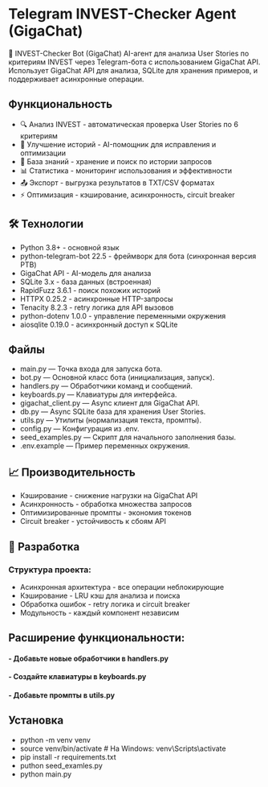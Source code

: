 # Telegram INVEST-Checker Agent (GigaChat) 
 
🤖 INVEST-Checker Bot (GigaChat) 
AI-агент для анализа User Stories по критериям INVEST через Telegram-бота с использованием GigaChat API. 
Использует GigaChat API для анализа, SQLite для хранения примеров, и поддерживает асинхронные операции. 

 
## Функциональность 
 
- 🔍 Анализ INVEST - автоматическая проверка User Stories по 6 критериям 
- 🚀 Улучшение историй - AI-помощник для исправления и оптимизации 
- 💾 База знаний - хранение и поиск по истории запросов 
- 📊 Статистика - мониторинг использования и эффективности 
- 📤 Экспорт - выгрузка результатов в TXT/CSV форматах 
- ⚡️ Оптимизация - кэширование, асинхронность, circuit breaker 

 
## 🛠 Технологии

- Python 3.8+ - основной язык 
- python-telegram-bot 22.5 - фреймворк для бота (синхронная версия PTB) 
- GigaChat API - AI-модель для анализа 
- SQLite 3.x - база данных (встроенная) 
- RapidFuzz 3.6.1 - поиск похожих историй 
- HTTPX 0.25.2 - асинхронные HTTP-запросы 
- Tenacity 8.2.3 - retry логика для API вызовов 
- python-dotenv 1.0.0 - управление переменными окружения 
- aiosqlite 0.19.0 - асинхронный доступ к SQLite 
 
 
## Файлы 
 
- main.py — Точка входа для запуска бота. 
- bot.py — Основной класс бота (инициализация, запуск). 
- handlers.py — Обработчики команд и сообщений. 
- keyboards.py — Клавиатуры для интерфейса. 
- gigachat_client.py — Async клиент для GigaChat API. 
- db.py — Async SQLite база для хранения User Stories. 
- utils.py — Утилиты (нормализация текста, промпты). 
- config.py — Конфигурация из .env. 
- seed_examples.py — Скрипт для начального заполнения базы. 
- .env.example — Пример переменных окружения. 


## 📈 Производительность 
 
- Кэширование - снижение нагрузки на GigaChat API 
- Асинхронность - обработка множества запросов 
- Оптимизированные промпты - экономия токенов 
- Circuit breaker - устойчивость к сбоям API 


## 🔧 Разработка 
 ### Структура проекта: 
 
- Асинхронная архитектура - все операции неблокирующие 
- Кэширование - LRU кэш для анализа и поиска 
- Обработка ошибок - retry логика и circuit breaker 
- Модульность - каждый компонент независим 


## Расширение функциональности: 
#### - Добавьте новые обработчики в handlers.py 
#### - Создайте клавиатуры в keyboards.py 
#### - Добавьте промпты в utils.py 

 
## Установка 
 
- python -m venv venv 
- source venv/bin/activate  # На Windows: venv\Scripts\activate 
- pip install -r requirements.txt 
- puthon seed_examles.py 
- python main.py
